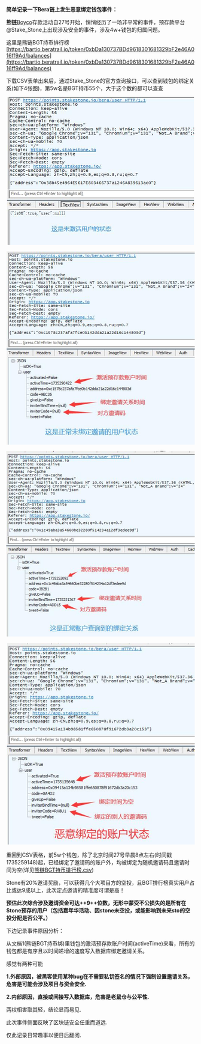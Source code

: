 **简单记录一下Bera链上发生恶意绑定钱包事件：**

**熊链**[Boyco](https://app.stakestone.io/u/vault/detail/bera)存款活动自27号开始，悄悄经历了一场非平常的事件，预存款平台@Stake_Stone上出现涉及安全的事件，涉及4w+钱包的归属问题。

这里是熊链BGT持币排行榜[https://bartio.beratrail.io/token/0xbDa130737BDd9618301681329bF2e46A016ff9Ad/balances](https://bartio.beratrail.io/token/0xbDa130737BDd9618301681329bF2e46A016ff9Ad/balances)

下载CSV表单出来后，通过Stake_Stone的官方查询接口，可以查到钱包的绑定关系(如下4张图)，第5w名是BGT持币55个，大于这个数的都可以查查


![未激活用户](https://github.com/yonghumeijj/Bera/blob/main/004.jpg)

![正常未绑定](https://github.com/yonghumeijj/Bera/blob/main/001.jpg)

![正常绑定](https://github.com/yonghumeijj/Bera/blob/main/002.jpg)

![恶意绑定](https://github.com/yonghumeijj/Bera/blob/main/003.jpg)


重回到CSV表格，前5w个钱包，除了北京时间27号早晨8点左右(时间戳1735259148)起，已经绑定了邀请码的账户外，均被绑定为随机邀请码且邀请时间为空(详见[熊链BGT持币排行榜.csv](https://github.com/yonghumeijj/Bera/blob/main/%E7%86%8A%E9%93%BEBGT%E6%8C%81%E5%B8%81%E6%8E%92%E8%A1%8C%E6%A6%9C.csv))

Stone有20%邀请奖励，可以获得几个大项目方的空投，且BGT排行榜真实用户占比或达9成以上，此次定点邀请的精准度可谓是高！

**预估此次综合涉及邀请资金可达++9++位数，无形中蒙受不公损失的是所有在Stone预存的用户（包括嘉年华活动、因stone未空投，或能影响到未来sto的空投分配是否公平。）**



下边记录事件原因分析：

从文档1(熊链BGT持币绑)里钱包的激活预存款账户时间(activeTime)来看，所有的钱包都是有序且以时间递增的速度写入数据库绑定邀请关系。

感觉有两种可能

**1.外部原因，被黑客使用某种bug在不需要私钥签名的情况下强制设置邀请关系，危害是可能会涉及项目与资金安全.**

**2.内部原因，直接或间接写入数据库，危害是老鼠仓与公平性.**

两权相害取其轻，结论显而易见.

此次事件侧面反映了区块链安全任重而道远.

仅此记录日常趣事以便日后翻阅.
